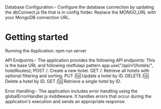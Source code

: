 Database Configuration:-
Configure the database connection by updating the dbConnect.js file that is in config folder.
 Replace the MONGO_URL with your MongoDB connection URL. 
# Getting started
Running the Application:
npm run server


API Endpoints:-
The application provides the following API endpoints:
This is the base URL and following restfulapi pattern
app.use("/api/v1/hotels/", hotelRoutes); 
POST /: Create a new hotel.
GET /: Retrieve all hotels with optional filtering and sorting.
PUT /:id: Update a hotel by ID.
DELETE /:id: Delete a hotel by ID.
GET /:id: Retrieve a single hotel by ID.

Error Handling:-
The application includes error handling using the globalErrorHandler.js middleware.
It handles errors that occur during the application's execution and sends an appropriate response.